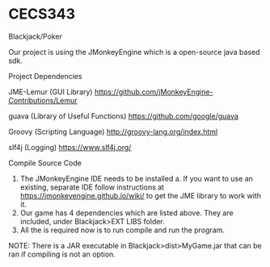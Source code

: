 # CECS343
Blackjack/Poker

Our project is using the JMonkeyEngine which is a open-source java based sdk. 

Project Dependencies

  JME-Lemur (GUI Library)
    https://github.com/jMonkeyEngine-Contributions/Lemur
  
  guava (Library of Useful Functions)
    https://github.com/google/guava
  
  Groovy (Scripting Language)
    http://groovy-lang.org/index.html
  
  slf4j (Logging)
    https://www.slf4j.org/


Compile Source Code
1. The JMonkeyEngine IDE needs to be installed
	a. If you want to use an existing, separate IDE follow instructions at https://jmonkeyengine.github.io/wiki/ to get the JME library to work with it.
2. Our game has 4 dependencies which are listed above. They are included, under Blackjack>EXT LIBS 	  folder.
3. All the is required now is to run compile and run the program. 

NOTE: There is a JAR executable in Blackjack>dist>MyGame.jar that can be ran if compiling is not an option.
